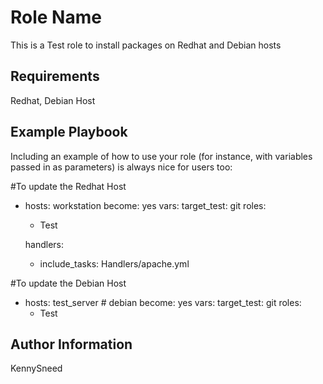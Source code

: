 Role Name
=========

This is a Test role to install packages on Redhat and Debian hosts

Requirements
------------

Redhat, Debian Host


Example Playbook
----------------

Including an example of how to use your role (for instance, with variables passed in as parameters) is always nice for users too:

#To update the Redhat Host
- hosts: workstation 
  become: yes
  vars:
     target_test: git
  roles:
    - Test

  handlers:
    - include_tasks: Handlers/apache.yml

#To update the Debian Host

- hosts: test_server # debian
  become: yes
  vars:
     target_test: git
  roles:
    - Test


Author Information
------------------

KennySneed
